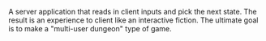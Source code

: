 A server application that reads in client inputs and pick the next state. The result is an experience to client like an interactive fiction. The ultimate goal is to make a "multi-user dungeon" type of game.